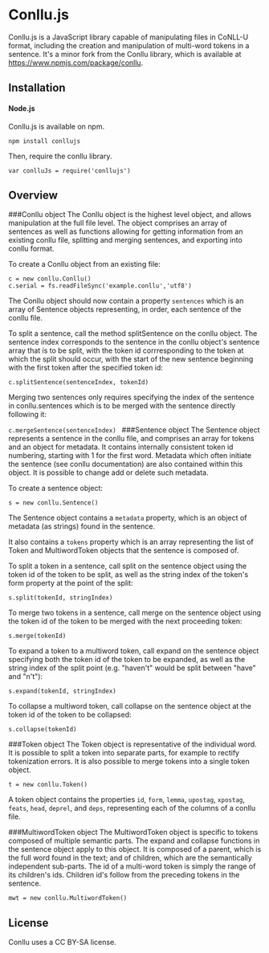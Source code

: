 # Conllu.js

Conllu.js is a JavaScript library capable of manipulating files in CoNLL-U format, including the creation and manipulation of multi-word tokens in a sentence. It's a minor fork from the Conllu library, which is available at https://www.npmjs.com/package/conllu.

## Installation

#### Node.js

Conllu.js is available on npm.

`npm install conllujs`

Then, require the conllu library.

`var conlluJs = require('conllujs')`

## Overview

###Conllu object
The Conllu object is the highest level object, and allows manipulation at the full file level. The object comprises an array of sentences as well as functions allowing for getting information from an existing conllu file, splitting and merging sentences, and exporting into conllu format.

To create a Conllu object from an existing file:

    c = new conllu.Conllu()
    c.serial = fs.readFileSync('example.conllu','utf8')

The Conllu object should now contain a property `sentences` which is an array of Sentence objects representing, in order, each sentence of the conllu file.

To split a sentence, call the method splitSentence on the conllu object. The sentence index corresponds to the sentence in the conllu object's sentence array that is to be split, with the token id corrresponding to the token at which the split should occur, with the start of the new sentence beginning with the first token after the specified token id:

`c.splitSentence(sentenceIndex, tokenId)`

Merging two sentences only requires specifying the index of the sentence in conllu.sentences which is to be merged with the sentence directly following it:

`c.mergeSentence(sentenceIndex) `
###Sentence object
The Sentence object represents a sentence in the conllu file, and comprises an array for tokens and an object for metadata. It contains internally consistent token id numbering, starting with 1 for the first word. Metadata which often initiate the sentence (see conllu documentation) are also contained within this object. It is possible to change add or delete such metadata.

To create a sentence object:

`s = new conllu.Sentence()`

The Sentence object contains a `metadata` property, which is an object of metadata (as strings) found in the sentence.

It also contains a `tokens` property which is an array representing the list of Token and MultiwordToken objects that the sentence is composed of.

To split a token in a sentence, call split on the sentence object using the token id of the token to be split, as well as the string index of the token's form property at the point of the split:

`s.split(tokenId, stringIndex)`

To merge two tokens in a sentence, call merge on the sentence object using the token id of the token to be merged with the next proceeding token:

`s.merge(tokenId)`

To expand a token to a multiword token, call expand on the sentence object specifying both the token id of the token to be expanded, as well as the string index of the split point (e.g. "haven't" would be split between "have" and "n't"):

`s.expand(tokenId, stringIndex)`

To collapse a multiword token, call collapse on the sentence object at the token id of the token to be collapsed:

`s.collapse(tokenId)`

###Token object
The Token object is representative of the individual word. It is possible to split a token into separate parts, for example to rectify tokenization errors. It is also possible to merge tokens into a single token object.

`t = new conllu.Token()`

A token object contains the properties `id`, `form`, `lemma`, `upostag`, `xpostag`, `feats`, `head`, `deprel`, and `deps`, representing each of the columns of a conllu file.

###MultiwordToken object
The MultiwordToken object is specific to tokens composed of multiple semantic parts. The expand and collapse functions in the sentence object apply to this object. It is composed of a parent, which is the full word found in the text; and of children, which are the semantically independent sub-parts. The id of a multi-word token is simply the range of its children's ids. Children id's follow from the preceding tokens in the sentence.

`mwt = new conllu.MultiwordToken()`

## License

Conllu uses a CC BY-SA license.
